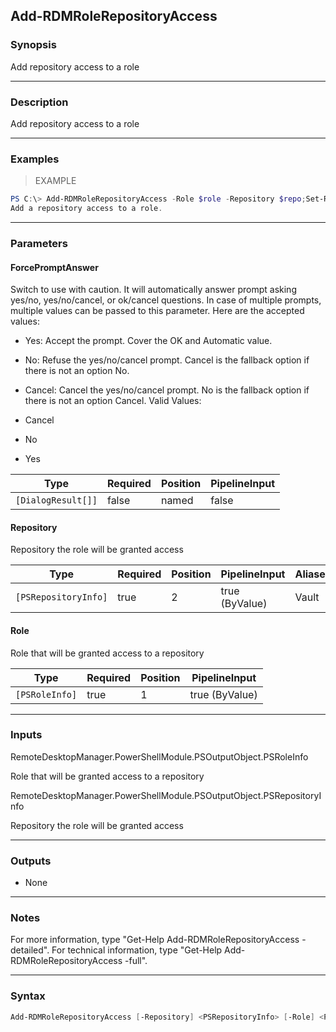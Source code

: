 Add-RDMRoleRepositoryAccess
---------------------------

### Synopsis
Add repository access to a role

---

### Description

Add repository access to a role

---

### Examples
> EXAMPLE

```PowerShell
PS C:\> Add-RDMRoleRepositoryAccess -Role $role -Repository $repo;Set-RDMRole $role
Add a repository access to a role.
```

---

### Parameters
#### **ForcePromptAnswer**
Switch to use with caution. It will automatically answer prompt asking yes/no, yes/no/cancel, or ok/cancel questions. In case of multiple prompts, multiple values can be passed to this parameter. Here are the accepted values:
* Yes: Accept the prompt. Cover the OK and Automatic value.
* No: Refuse the yes/no/cancel prompt. Cancel is the fallback option if there is not an option No.
* Cancel: Cancel the yes/no/cancel prompt. No is the fallback option if there is not an option Cancel.
Valid Values:

* Cancel
* No
* Yes

|Type              |Required|Position|PipelineInput|
|------------------|--------|--------|-------------|
|`[DialogResult[]]`|false   |named   |false        |

#### **Repository**
Repository the role will be granted access

|Type                |Required|Position|PipelineInput |Aliases|
|--------------------|--------|--------|--------------|-------|
|`[PSRepositoryInfo]`|true    |2       |true (ByValue)|Vault  |

#### **Role**
Role that will be granted access to a repository

|Type          |Required|Position|PipelineInput |
|--------------|--------|--------|--------------|
|`[PSRoleInfo]`|true    |1       |true (ByValue)|

---

### Inputs
RemoteDesktopManager.PowerShellModule.PSOutputObject.PSRoleInfo

Role that will be granted access to a repository

RemoteDesktopManager.PowerShellModule.PSOutputObject.PSRepositoryInfo

Repository the role will be granted access

---

### Outputs
* None

---

### Notes
For more information, type "Get-Help Add-RDMRoleRepositoryAccess -detailed". For technical information, type "Get-Help Add-RDMRoleRepositoryAccess -full".

---

### Syntax
```PowerShell
Add-RDMRoleRepositoryAccess [-Repository] <PSRepositoryInfo> [-Role] <PSRoleInfo> [-ForcePromptAnswer <Cancel | No | Yes>] [<CommonParameters>]
```
